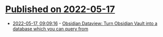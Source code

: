 # [Published on 2022-05-17](index.md)

* [2022-05-17, 09:09:16](https://news.ycombinator.com/item?id=31407781) - [Obsidian Dataview: Turn Obsidian Vault into a database which you can query from](https://github.com/blacksmithgu/obsidian-dataview)
